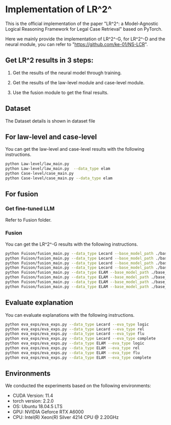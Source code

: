 # Implementation of LR^2^
This is the official implementation of the paper "LR^2^: a Model-Agnostic Logical Reasoning Framework for Legal
Case Retrieval" based on PyTorch.

Here we mainly provide the implementation of LR^2^-G, for LR^2^-D and the neural module, you can refer to "https://github.com/ke-01/NS-LCR".

## Get LR^2 results in 3 steps: 
1. Get the results of the neural model through training. 

2. Get the results of the law-level module and case-level module. 

3. Use the fusion module to get the final results.

## Dataset
The Dataset details is shown in dataset file

## For law-level and case-level
You can get the law-level and case-level results with the following instructions.

```bash
python Law-level/law_main.py  
python Law-level/law_main.py  --data_type elam
python Case-level/case_main.py
python Case-level/case_main.py --data_type elam
```

## For fusion
### Get fine-tuned LLM
Refer to Fusion folder.

### Fusion
You can get the LR^2^-G results with the following instructions.

```bash
python Fuison/fusion_main.py --data_type Lecard --base_model_path ./base_model_res/Lecard_bert_res.json
python Fuison/fusion_main.py --data_type Lecard --base_model_path ./base_model_res/Lecard_bertpli_res.json
python Fuison/fusion_main.py --data_type Lecard --base_model_path ./base_model_res/Lecard_lawformer_res.json
python Fuison/fusion_main.py --data_type Lecard --base_model_path ./base_model_res/Lecard_shaobert_res.json
python Fuison/fusion_main.py --data_type ELAM --base_model_path ./base_model_res/elam_bert_res.json
python Fuison/fusion_main.py --data_type ELAM --base_model_path ./base_model_res/elam_bertpli_res.json
python Fuison/fusion_main.py --data_type ELAM --base_model_path ./base_model_res/elam_lawformer_res.json
python Fuison/fusion_main.py --data_type ELAM --base_model_path ./base_model_res/elam_shaobert_res.json
```

## Evaluate explanation
You can evaluate explanations with the following instructions.

```bash
python eva_exps/eva_exps.py --data_type Lecard --eva_type logic
python eva_exps/eva_exps.py --data_type Lecard --eva_type rel
python eva_exps/eva_exps.py --data_type Lecard --eva_type flu
python eva_exps/eva_exps.py --data_type Lecard --eva_type complete
python eva_exps/eva_exps.py --data_type ELAM --eva_type logic
python eva_exps/eva_exps.py --data_type ELAM --eva_type rel
python eva_exps/eva_exps.py --data_type ELAM --eva_type flu
python eva_exps/eva_exps.py --data_type ELAM --eva_type complete
```

## Environments
We conducted the experiments based on the following environments:
* CUDA Version: 11.4
* torch version: 2.2.0
* OS: Ubuntu 18.04.5 LTS
* GPU: NVIDIA Geforce RTX A6000
* CPU: Intel(R) Xeon(R) Silver 4214 CPU @ 2.20GHz